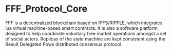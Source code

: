 # FFF_Protocol_Core
FFF  is a decentralized blockchain based on IPFS/RIPPLE, which integrates lua virtual machine-based smart contracts. It is also a software platform designed to help coordinate voluntary free market operations amongst a set of social actors.  Replicas of the state machine are kept consistent using the Result Delegated Pows distributed consensus protocol.
